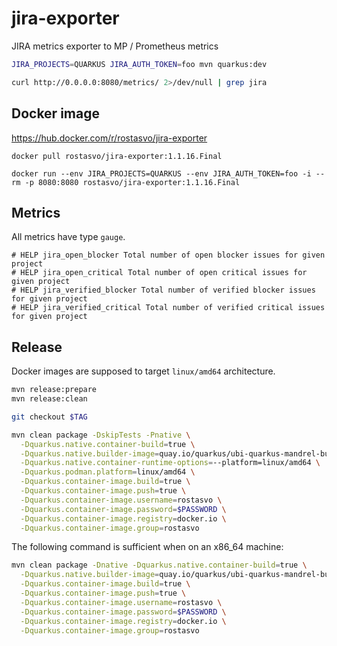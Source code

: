 # jira-exporter
JIRA metrics exporter to MP / Prometheus metrics

```bash
JIRA_PROJECTS=QUARKUS JIRA_AUTH_TOKEN=foo mvn quarkus:dev

curl http://0.0.0.0:8080/metrics/ 2>/dev/null | grep jira
```

## Docker image
https://hub.docker.com/r/rostasvo/jira-exporter

```
docker pull rostasvo/jira-exporter:1.1.16.Final

docker run --env JIRA_PROJECTS=QUARKUS --env JIRA_AUTH_TOKEN=foo -i --rm -p 8080:8080 rostasvo/jira-exporter:1.1.16.Final
```

## Metrics
All metrics have type `gauge`.

```
# HELP jira_open_blocker Total number of open blocker issues for given project
# HELP jira_open_critical Total number of open critical issues for given project
# HELP jira_verified_blocker Total number of verified blocker issues for given project
# HELP jira_verified_critical Total number of verified critical issues for given project
```

## Release
Docker images are supposed to target `linux/amd64` architecture.

```bash
mvn release:prepare
mvn release:clean

git checkout $TAG

mvn clean package -DskipTests -Pnative \
  -Dquarkus.native.container-build=true \
  -Dquarkus.native.builder-image=quay.io/quarkus/ubi-quarkus-mandrel-builder-image:jdk-21 \
  -Dquarkus.native.container-runtime-options=--platform=linux/amd64 \
  -Dquarkus.podman.platform=linux/amd64 \
  -Dquarkus.container-image.build=true \
  -Dquarkus.container-image.push=true \
  -Dquarkus.container-image.username=rostasvo \
  -Dquarkus.container-image.password=$PASSWORD \
  -Dquarkus.container-image.registry=docker.io \
  -Dquarkus.container-image.group=rostasvo
```

The following command is sufficient when on an x86_64 machine:
```bash
mvn clean package -Dnative -Dquarkus.native.container-build=true \
  -Dquarkus.native.builder-image=quay.io/quarkus/ubi-quarkus-mandrel-builder-image:jdk-21 \
  -Dquarkus.container-image.build=true \
  -Dquarkus.container-image.push=true \
  -Dquarkus.container-image.username=rostasvo \
  -Dquarkus.container-image.password=$PASSWORD \
  -Dquarkus.container-image.registry=docker.io \
  -Dquarkus.container-image.group=rostasvo
```
